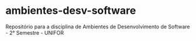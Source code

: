 # ambientes-desv-software
Repositório para a disciplina de Ambientes de Desenvolvimento de Software - 2° Semestre - UNIFOR
